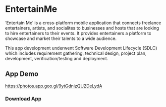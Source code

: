 # EntertainMe

 ‘Entertain Me’ is a cross-platform mobile application that connects freelance entertainers, artists, and socialites to businesses and hosts that are looking to hire entertainers to their events. It provides entertainers a platform to showcase and market their talents to a wide audience.
 
  This app development underwent Software Development Lifecycle (SDLC) which includes requirement gathering, technical design, project plan, development, verification/testing and deployment.
  
 ## App Demo
 https://photos.app.goo.gl/9ytGdnizQU2DeLydA
 
 ### Download App
 
